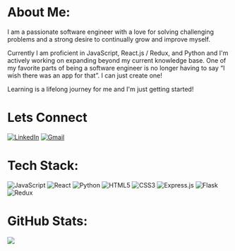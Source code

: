 # About Me:
I am a passionate software engineer with a love for solving challenging problems and a strong desire to continually grow and improve myself.

Currently I am proficient in JavaScript, React.js / Redux, and Python and I'm actively working on expanding beyond my current knowledge base. One of my favorite parts of being a software engineer is no longer having to say “I wish there was an app for that”. I can just create one!

Learning is a lifelong journey for me and I'm just getting started!


# Lets Connect
<p>
    <a href="https://www.linkedin.com/in/iandkaneshiro" target="_blank"><img alt="LinkedIn" src="https://img.shields.io/badge/-LinkedIn-0077B5?style=flat-square&logo=Linkedin&logoColor=white"></a>
    <a href="mailto:iandkaneshiro@gmail.com" target="_blank"><img alt="Gmail" src="https://img.shields.io/badge/Gmail-D14836?style=flat-square&logo=gmail&logoColor=white"></a>
</p>

# Tech Stack:
 ![JavaScript](https://img.shields.io/badge/javascript-%23323330.svg?style=for-the-badge&logo=javascript&logoColor=%23F7DF1E) ![React](https://img.shields.io/badge/react-%2320232a.svg?style=for-the-badge&logo=react&logoColor=%2361DAFB) ![Python](https://img.shields.io/badge/python-3670A0?style=for-the-badge&logo=python&logoColor=ffdd54) ![HTML5](https://img.shields.io/badge/html5-%23E34F26.svg?style=for-the-badge&logo=html5&logoColor=white) ![CSS3](https://img.shields.io/badge/css3-%231572B6.svg?style=for-the-badge&logo=css3&logoColor=white)   ![Express.js](https://img.shields.io/badge/express.js-%23404d59.svg?style=for-the-badge&logo=express&logoColor=%2361DAFB) ![Flask](https://img.shields.io/badge/flask-%23000.svg?style=for-the-badge&logo=flask&logoColor=white)  ![Redux](https://img.shields.io/badge/redux-%23593d88.svg?style=for-the-badge&logo=redux&logoColor=white)
# GitHub Stats:
![](https://github-readme-stats.vercel.app/api/top-langs/?username=iankaneshiro&theme=dark&hide_border=false&include_all_commits=false&count_private=false&layout=compact)
